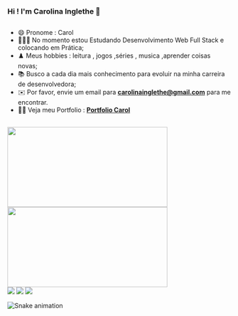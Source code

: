 ### Hi ! I'm Carolina Inglethe 👋
 
 ##
 
- 😄 Pronome : Carol 
- 👨🏽‍💻 No momento estou Estudando Desenvolvimento Web Full Stack e colocando em Prática;
- ♟️  Meus hobbies : leitura , jogos ,séries , musica ,aprender coisas novas;
- 📚 Busco a cada dia mais conhecimento para evoluir na minha carreira de desenvolvedora;
- ✉️ Por favor, envie um email para **carolinainglethe@gmail.com** para me encontrar.
- 🧝‍♀️ Veja meu Portfolio : **<a href="https://carolinainglethe.github.io/" target="_blank"> Portfolio Carol</a>** 
 
 ##

<div>
  <a href="https://github.com/rafaballerini">
  <img height="180em" width="360em" src="https://github-readme-stats.vercel.app/api?username=CarolinaInglethe&show_icons=true&theme=dracula&include_all_commits=true&count_private=true"/>
  <img height="180em" width="360em" src="https://github-readme-stats.vercel.app/api/top-langs/?username=CarolinaInglethe&layout=compact&langs_count=16&theme=dracula"/>
</div>


<div> 
  <a href="https://www.instagram.com/carol_inglethe/" target="_blank"><img src="https://img.shields.io/badge/-Instagram-%23E4405F?style=for-the-badge&logo=instagram&logoColor=white" target="_blank"></a>
  <a href = "mailto:carolinainglethe@gmail.com"><img src="https://img.shields.io/badge/-Gmail-%23333?style=for-the-badge&logo=gmail&logoColor=white" target="_blank"></a>
  <a href="https://www.linkedin.com/in/carolinglethe/" target="_blank"><img src="https://img.shields.io/badge/-LinkedIn-%230077B5?style=for-the-badge&logo=linkedin&logoColor=white" target="_blank"></a> 
 
 ![Snake animation](https://github.com/CarolinaInglethe/rafaballerini/blob/output/github-contribution-grid-snake.svg)
 
</div>



